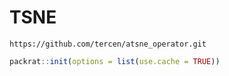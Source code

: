 # TSNE

```
https://github.com/tercen/atsne_operator.git
```

```R
packrat::init(options = list(use.cache = TRUE))
```

